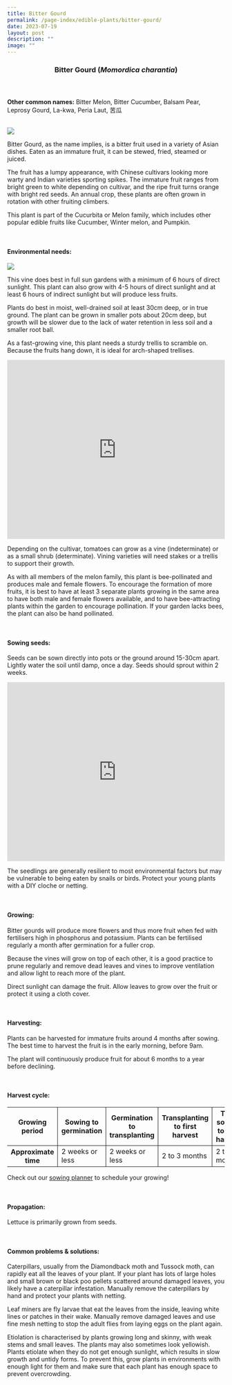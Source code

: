 ```yaml
---
title: Bitter Gourd
permalink: /page-index/edible-plants/bitter-gourd/
date: 2023-07-19
layout: post
description: ""
image: ""
---
```

<header>
	<h3>Bitter Gourd (<em>Momordica charantia</em>)</h3>
</header>
	
<section>
	<p><strong>Other common names:</strong> Bitter Melon, Bitter Cucumber, Balsam Pear, Leprosy Gourd, La-kwa, Peria Laut, 苦瓜</p>
	<br>
</section>

<section>
	<img src="/images/Plants/Bittergourd%20(1).jpg">
	
<p>Bitter Gourd, as the name implies, is a bitter fruit used in a variety of Asian dishes. Eaten as an immature fruit, it can be stewed, fried, steamed or juiced. </p>
<p>The fruit has a lumpy appearance, with Chinese cultivars looking more warty and Indian varieties sporting spikes. The immature fruit ranges from bright green to white depending on cultivar, and the ripe fruit turns orange with bright red seeds.
	An annual crop, these plants are often grown in rotation with other fruiting climbers.</p>
<p>This plant is part of the Cucurbita or Melon family, which includes other popular edible fruits like Cucumber, Winter melon, and Pumpkin.</p>
	<br>
</section>

<section>
	<h4>Environmental needs:</h4>
		<img src="/images/Plants/Tomato_JacChua%20(3).jpg">
<p>This vine does best in full sun gardens with a minimum of 6 hours of direct sunlight. This plant can also grow with 4-5 hours of direct sunlight and at least 6 hours of indirect sunlight but will produce less fruits.</p>
<p>Plants do best in moist, well-drained soil at least 30cm deep, or in true ground. The plant can be grown in smaller pots about 20cm deep, but growth will be slower due to the lack of water retention in less soil and a smaller root ball. </p>
<p>As a fast-growing vine, this plant needs a sturdy trellis to scramble on. Because the fruits hang down, it is ideal for arch-shaped trellises.</p>

<iframe width="100%" height="415" src="https://www.youtube.com/embed/SUQGxxAAcNs" title="YouTube video player" frameborder="0" allow="accelerometer; autoplay; clipboard-write; encrypted-media; gyroscope; picture-in-picture; web-share" allowfullscreen=""></iframe>	<br>
	
<p>Depending on the cultivar, tomatoes can grow as a vine (indeterminate) or as a small shrub (determinate). Vining varieties will need stakes or a trellis to support their growth.</p>
<p>As with all members of the melon family, this plant is bee-pollinated and produces male and female flowers. To encourage the formation of more fruits, it is best to have at least 3 separate plants growing in the same area to have both male and female flowers available, and to have bee-attracting plants within the garden to encourage pollination. If your garden lacks bees, the plant can also be hand pollinated.</p>
<br>
</section>

<section>
  <h4>Sowing seeds:</h4>
<p>Seeds can be sown directly into pots or the ground around 15-30cm apart. Lightly water the soil until damp, once a day. Seeds should sprout within 2 weeks.</p>
	
<iframe width="100%" height="415" src="https://www.youtube.com/embed/x7J87wY7U6s" title="YouTube video player" frameborder="0" allow="accelerometer; autoplay; clipboard-write; encrypted-media; gyroscope; picture-in-picture; web-share" allowfullscreen=""></iframe>	<br>

<p>The seedlings are generally resilient to most environmental factors but may be vulnerable to being eaten by snails or birds. Protect your young plants with a DIY cloche or netting.</p>
	<br>
</section>
	
<section>
	<h4>Growing:</h4>
<p>Bitter gourds will produce more flowers and thus more fruit when fed with fertilisers high in phosphorus and potassium. Plants can be fertilised regularly a month after germination for a fuller crop.</p>
<p>Because the vines will grow on top of each other, it is a good practice to prune regularly and remove dead leaves and vines to improve ventilation and allow light to reach more of the plant.</p>
<p>Direct sunlight can damage the fruit. Allow leaves to grow over the fruit or protect it using a cloth cover.</p>
	<br>
</section>

<section>
	<h4>Harvesting:</h4>
<p>Plants can be harvested for immature fruits around 4 months after sowing. The best time to harvest the fruit is in the early morning, before 9am.</p>
<p>The plant will continuously produce fruit for about 6 months to a year before declining. </p>
	

<br>
</section>

<section>
	<h4>Harvest cycle:</h4>
	<table>
		<thead>
			<tr>
				<th style="border-bottom:0px; border-right:solid 1px;">Growing period</th>
				<th style="border-bottom:0px; border-right:solid 1px;">Sowing to germination</th>
				<th style="border-bottom:0px; border-right:solid 1px;">Germination to transplanting</th>
				<th style="border-bottom:0px; border-right:solid 1px;">Transplanting to first harvest</th>
				<th style="border-bottom:0px; border-left:solid 1px;">Total sowing to first harvest</th>
			</tr>
		</thead>
		<tbody>
			<tr>
				<th style="border-right:solid 1px;">Approximate time</th>
				<td style="border-right:solid 1px;">2 weeks or less</td>
				<td style="border-right:solid 1px;">2 weeks or less</td>
				<td style="border-right:solid 1px;">2 to 3 months</td>
				<td style="border-left:solid 1px;">2 to 3 months</td>
			</tr>
		</tbody>
	</table>
	
<p>Check out our&nbsp;<a href="https://staging.dmhtu0pi4p9u7.amplifyapp.com/digital-tools/sowing-planner/">sowing planner</a>&nbsp;to schedule your growing! </p>
<br>
</section>

<section>
	<h4>Propagation:</h4>
	<p>Lettuce is primarily grown from seeds. </p>
	<br>
</section>

<section>
	<h4>Common problems &amp; solutions:</h4>
<p>Caterpillars, usually from the Diamondback moth and Tussock moth, can rapidly eat all the leaves of your plant. If your plant has lots of large holes and small brown or black poo pellets scattered around damaged leaves, you likely have a caterpillar infestation. Manually remove the caterpillars by hand and protect your plants with netting.</p>
<p>Leaf miners are fly larvae that eat the leaves from the inside, leaving white lines or patches in their wake. Manually remove damaged leaves and use fine mesh netting to stop the adult flies from laying eggs on the plant again.</p>
<p>Etiolation is characterised by plants growing long and skinny, with weak stems and small leaves. The plants may also sometimes look yellowish. Plants etiolate when they do not get enough sunlight, which results in slow growth and untidy forms. To prevent this, grow plants in environments with enough light for them and make sure that each plant has enough space to prevent overcrowding.</p>
<br>
</section>